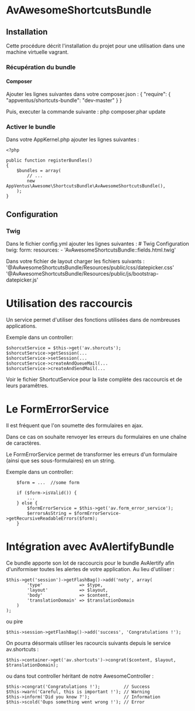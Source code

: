AvAwesomeShortcutsBundle
=======================

## Installation

Cette procédure décrit l'installation du projet pour une utilisation dans une machine virtuelle vagrant.

### Récupération du bundle
#### Composer

Ajouter les lignes suivantes dans votre composer.json :
    {
        "require": {
            "appventus/shortcuts-bundle": "dev-master"
        }
    }

Puis, executer la commande suivante :
    php composer.phar update

### Activer le bundle

Dans votre AppKernel.php ajouter les lignes suivantes :

    <?php

    public function registerBundles()
    {
        $bundles = array(
            // ...
            new AppVentus\Awesome\ShortcutsBundle\AvAwesomeShortcutsBundle(),
        );
    }

## Configuration
### Twig

Dans le fichier config.yml ajouter les lignes suivantes :
    # Twig Configuration
    twig:
        form:
            resources:
                - 'AvAwesomeShortcutsBundle::fields.html.twig'

Dans votre fichier de layout charger les fichiers suivants :
    '@AvAwesomeShortcutsBundle/Resources/public/css/datepicker.css'
    '@AvAwesomeShortcutsBundle/Resources/public/js/bootstrap-datepicker.js'


# Utilisation des raccourcis

Un service permet d'utiliser des fonctions utilisées dans de nombreuses applications.

Exemple dans un controller:

	$shorcutService = $this->get('av.shorcuts');
	$shorcutService->getSession(...
	$shorcutService->setSession(...
	$shorcutService->createAndQueueMail(...
	$shorcutService->createAndSendMail(...
Voir le fichier ShortcutService pour la liste complète des raccourcis et de leurs paramêtres.

# Le FormErrorService
Il est fréquent que l'on soumette des formulaires en ajax.

Dans ce cas on souhaite renvoyer les erreurs du formulaires en une chaîne de caractères.

Le FormErrorService permet de transformer les erreurs d'un formulaire (ainsi que ses sous-formulaires) en un string.

Exemple dans un controller:

		$form = ...  //some form

		if ($form->isValid()) {
			...
		} else {
			$formErrorService = $this->get('av.form_error_service');
			$errorsAsString = $formErrorService->getRecursiveReadableErrors($form);
		}

# Intégration avec AvAlertifyBundle

Ce bundle apporte son lot de raccourcis pour le bundle AvAlertify afin d'uniformiser toutes les alertes de votre application.
Au lieu d'utiliser :


    $this->get('session')->getFlashBag()->add('noty', array(
            'type'              => $type,
            'layout'            => $layout,
            'body'              => $content,
            'translationDomain' => $translationDomain
        )
    );

ou pire

    $this->session->getFlashBag()->add('success', 'Congratulations !');

On pourra désormais utiliser les racourcis suivants depuis le service av.shortcuts :

    $this->container->get('av.shortcuts')->congrat($content, $layout, $translationDomain);

ou dans tout controller héritant de notre AwesomeController :

    $this->congrat('Congratulations !');         // Success
    $this->warn('Careful, this is important !'); // Warning
    $this->inform('Did you know ?');             // Information
    $this->scold('Oups something went wrong !'); // Error



